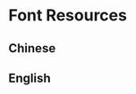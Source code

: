 <script setup>
import { ref } from 'vue';
import NavContainer from '../../components/NavContainer.vue';
import newsData from '../../assets/cs/font-resources.json';

const data = ref(newsData);
</script>

# Font Resources

## Chinese

<NavContainer :data="data.chinese"/>

## English

<NavContainer :data="data.english"/>
